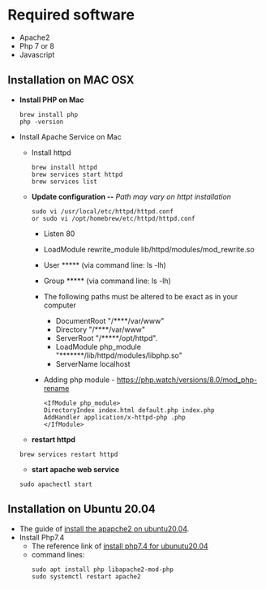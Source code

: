 # Required software
-   Apache2
-   Php 7 or 8
-   Javascript


## Installation on MAC OSX  

-   **Install PHP on Mac**
    ```
    brew install php
    php -version
    ```
    
- Install Apache Service on Mac
    -   Install httpd
        ```
        brew install httpd
        brew services start httpd        
        brew services list
        ```
    
    -   **Update configuration --**  _Path may vary on httpt installation_
    
        ```
        sudo vi /usr/local/etc/httpd/httpd.conf
        or sudo vi /opt/homebrew/etc/httpd/httpd.conf
        ```      
        -   Listen 80
        -   LoadModule rewrite_module lib/httpd/modules/mod_rewrite.so
        -   User ***** (via command line: ls -lh)
        -   Group ***** (via command line: ls -lh)
        
        -   The following paths must be altered to be exact as in your computer
            -   DocumentRoot "/****/var/www"  
            -   Directory "/****/var/www"  
            -   ServerRoot "/*****/opt/httpd". 
            -   LoadModule php_module "*******/lib/httpd/modules/libphp.so"
            -   ServerName localhost

        -   Adding php module - https://php.watch/versions/8.0/mod_php-rename    
            ```
            <IfModule php_module> 
            DirectoryIndex index.html default.php index.php 
            AddHandler application/x-httpd-php .php
            </IfModule>
            ```

    -  **restart httpd**
    ```
    brew services restart httpd     
    ```
    -  **start apache web service**
    ```
    sudo apachectl start 
    ```


## Installation on Ubuntu 20.04
-   The guide of [install the apapche2 on ubuntu20.04](https://www.digitalocean.com/community/tutorials/how-to-install-the-apache-web-server-on-ubuntu-20-04).
-   Install Php7.4
    -   The reference link of [install php7.4 for ubunutu20.04](https://linuxize.com/post/how-to-install-php-on-ubuntu-20-04/)
    -   command lines:
        ``` 
        sudo apt install php libapache2-mod-php
        sudo systemctl restart apache2 
        ```
        
  
